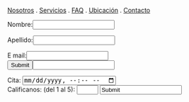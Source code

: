 [Nosotros](./nosotros.md) . [Servicios](./servicios.md) . [FAQ](FAQ.md) . [Ubicación](ubicacion.md) . [Contacto](./contacto.md)


<form action="https://formspree.io/f/xlezwboy" method="post">
 
  Nombre:<input type="text" name="nombre"><br> 
  
  Apellido:<input type="text" id="lname"></label><br>
  
  E mail:<input type="text" name="email"><br> 
  <input type="submit"><input type="email">
</form>
  Cita: <input type="datetime-local">
  
 <form action="/action_page.php">
  <label for="quantity"> Calificanos: (del 1 al 5):</label>
  <input type="number" id="quantity" name="quantity" min="1" max="5">
  <input type="enviar" value="Submit">
</form></body></html>


 








